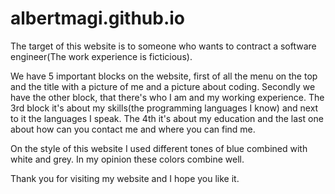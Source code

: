 # albertmagi.github.io
The target of this website is to someone who wants to contract a software engineer(The work experience is ficticious). 

We have 5 important blocks on the website, first of all the menu on the top and the title with a picture of me and a picture about coding. Secondly we have the other block, that there's who I am and my working experience. 
The 3rd block it's about my skills(the programming languages I know) and next to it the languages I speak. 
The 4th it's about my education and the last one about how can you contact me and where you can find me. 

On the style of this website I used different tones of blue combined with white and grey. In my opinion these colors combine well. 

Thank you for visiting my website and I hope you like it. 